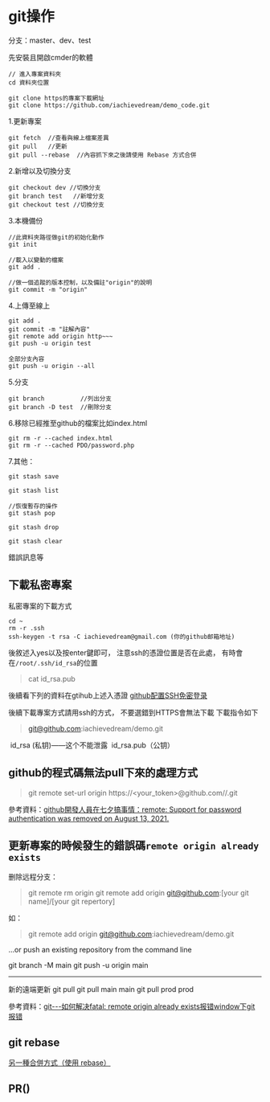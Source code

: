 # git操作
分支：master、dev、test

先安裝且開啟cmder的軟體
~~~
// 進入專案資料夾
cd 資料夾位置

git clone https的專案下載網址
git clone https://github.com/iachievedream/demo_code.git
~~~

1.更新專案
~~~
git fetch  //查看與線上檔案差異
git pull   //更新
git pull --rebase  //內容抓下來之後請使用 Rebase 方式合併
~~~
2.新增以及切換分支
~~~
git checkout dev //切換分支
git branch test   //新增分支
git checkout test //切換分支
~~~
3.本機備份
~~~
//此資料夾路徑做git的初始化動作
git init

//載入以變動的檔案
git add .

//做一個追蹤的版本控制，以及備註"origin"的說明
git commit -m "origin"
~~~
4.上傳至線上
~~~
git add .
git commit -m "註解內容"
git remote add origin http~~~
git push -u origin test

全部分支內容
git push -u origin --all
~~~
5.分支
~~~
git branch          //列出分支
git branch -D test  //刪除分支
~~~
6.移除已經推至github的檔案比如index.html
~~~
git rm -r --cached index.html
git rm -r --cached PDO/password.php
~~~

7.其他：

~~~
git stash save

git stash list

//恢復暫存的操作
git stash pop

git stash drop

git stash clear
~~~

錯誤訊息等

## 下載私密專案
私密專案的下載方式
~~~
cd ~
rm -r .ssh
ssh-keygen -t rsa -C iachievedream@gmail.com (你的github邮箱地址)
~~~

後敘述入yes以及按enter鍵即可，
注意ssh的憑證位置是否在此處，
有時會在`/root/.ssh/id_rsa`的位置
> cat id_rsa.pub

後續看下列的資料在gtihub上述入憑證
[github配置SSH免密登录](https://blog.csdn.net/qq_38163309/article/details/105335097)

後續下載專案方式請用ssh的方式，
不要選錯到HTTPS會無法下載
下載指令如下
> git@github.com:iachievedream/demo.git

 id_rsa (私钥)——这个不能泄露
 id_rsa.pub（公钥）

## github的程式碼無法pull下來的處理方式
> git remote set-url origin https://<your_token>@github.com/<USERNAME>/<REPO>.git

參考資料：[github開發人員在七夕搞事情：remote: Support for password authentication was removed on August 13, 2021.](https://www.uj5u.com/ruanti/294517.html)

## 更新專案的時候發生的錯誤碼`remote origin already exists`
删除远程分支：
> git remote rm origin
> git remote add origin git@github.com:[your git name]/[your git repertory]

如：
>git remote add origin git@github.com:iachievedream/demo.git

…or push an existing repository from the command line

git branch -M main
git push -u origin main

------
新的遠端更新
git pull <remote> <branch>
git pull main main
git pull prod prod


參考資料：[git---如何解决fatal: remote origin already exists报错window下git报错](https://blog.csdn.net/Wbiokr/article/details/73436695)

## git rebase

[另一種合併方式（使用 rebase）](https://gitbook.tw/chapters/branch/merge-with-rebase)

## PR()